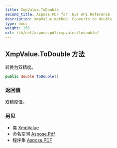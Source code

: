```yaml
---
title: XmpValue.ToDouble
second_title: Aspose.PDF for .NET API Reference
description: XmpValue method. Converts to double
type: docs
weight: 150
url: /zh/net/aspose.pdf/xmpvalue/todouble/
---
```

## XmpValue.ToDouble 方法

转换为双精度。

```csharp
public double ToDouble()
```

### 返回值

双精度值。

### 另见

* 类 [XmpValue](../)
* 命名空间 [Aspose.Pdf](../../../aspose.pdf/)
* 程序集 [Aspose.PDF](../../../)